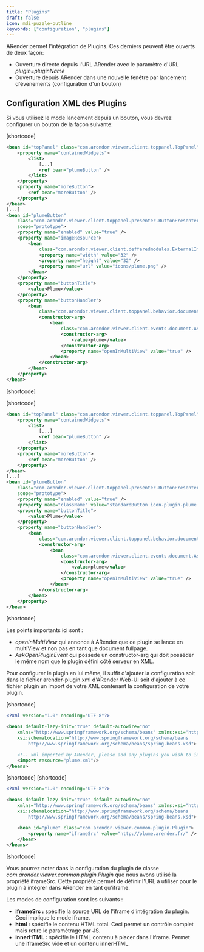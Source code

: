 ```yaml
---
title: "Plugins"
draft: false
icon: mdi-puzzle-outline
keywords: ["configuration", "plugins"]
---
```


ARender permet l'intégration de Plugins. Ces derniers peuvent être
ouverts de deux façon:

- Ouverture directe depuis l'URL ARender avec le paramètre d'URL
  *plugin=pluginName*
- Ouverture depuis ARender dans une nouvelle fenêtre par lancement
  d'évenements (configuration d'un bouton)

## Configuration XML des Plugins

Si vous utilisez le mode lancement depuis un bouton, vous devrez
configurer un bouton de la façon suivante:

[shortcode]

``` xml
<bean id="topPanel" class="com.arondor.viewer.client.toppanel.TopPanel">
    <property name="containedWidgets">
        <list>
            [...]
            <ref bean="plumeButton" />
        </list>
    </property>
    <property name="moreButton">
        <ref bean="moreButton" />
    </property>
</bean>
[...]
<bean id="plumeButton"
    class="com.arondor.viewer.client.toppanel.presenter.ButtonPresenter"
    scope="prototype">
    <property name="enabled" value="true" />
    <property name="imageResource">
        <bean
            class="com.arondor.viewer.client.defferedmodules.ExternalImageResource">
            <property name="width" value="32" />
            <property name="height" value="32" />
            <property name="url" value="icons/plume.png" />
        </bean>
    </property>
    <property name="buttonTitle">
        <value>Plume</value>
    </property>
    <property name="buttonHandler">
        <bean
            class="com.arondor.viewer.client.toppanel.behavior.document.GenericHandler">
            <constructor-arg>
                <bean
                    class="com.arondor.viewer.client.events.document.AskOpenPluginEvent">
                    <constructor-arg>
                        <value>plume</value>
                    </constructor-arg>
                    <property name="openInMultiView" value="true" />
                </bean>
            </constructor-arg>
        </bean>
    </property>
</bean>
```

[shortcode]


[shortcode]

``` xml
<bean id="topPanel" class="com.arondor.viewer.client.toppanel.TopPanel">
    <property name="containedWidgets">
        <list>
            [...]
            <ref bean="plumeButton" />
        </list>
    </property>
    <property name="moreButton">
        <ref bean="moreButton" />
    </property>
</bean>
[...]
<bean id="plumeButton"
    class="com.arondor.viewer.client.toppanel.presenter.ButtonPresenter"
    scope="prototype">
    <property name="enabled" value="true" />
    <property name="className" value="standardButton icon-plugin-plume toppanelButton" />
    <property name="buttonTitle">
        <value>Plume</value>
    </property>
    <property name="buttonHandler">
        <bean
            class="com.arondor.viewer.client.toppanel.behavior.document.GenericHandler">
            <constructor-arg>
                <bean
                    class="com.arondor.viewer.client.events.document.AskOpenPluginEvent">
                    <constructor-arg>
                        <value>plume</value>
                    </constructor-arg>
                    <property name="openInMultiView" value="true" />
                </bean>
            </constructor-arg>
        </bean>
    </property>
</bean>
```

[shortcode]

Les points importants ici sont :

- *openInMultiView* qui annonce à ARender que ce plugin se lance en
  multiView et non pas en tant que document fullpage.
- *AskOpenPluginEvent* qui possède un constructor-arg qui doit
  posséder le même nom que le plugin défini côté serveur en XML.

Pour configurer le plugin en lui même, il suffit d'ajouter la
configuration soit dans le fichier arender-plugin.xml d'ARender Web-UI soit
d'ajouter à ce fichier plugin un import de votre XML contenant la
configuration de votre plugin.

[shortcode]

``` xml
<?xml version="1.0" encoding="UTF-8"?>

<beans default-lazy-init="true" default-autowire="no"
    xmlns="http://www.springframework.org/schema/beans" xmlns:xsi="http://www.w3.org/2001/XMLSchema-instance"
    xsi:schemaLocation="http://www.springframework.org/schema/beans
        http://www.springframework.org/schema/beans/spring-beans.xsd">

    <!-- xml imported by ARender, please add any plugins you wish to import in this file -->
    <import resource="plume.xml"/>
</beans>
```

[shortcode]
[shortcode]

``` xml
<?xml version="1.0" encoding="UTF-8"?>

<beans default-lazy-init="true" default-autowire="no"
    xmlns="http://www.springframework.org/schema/beans" xmlns:xsi="http://www.w3.org/2001/XMLSchema-instance"
    xsi:schemaLocation="http://www.springframework.org/schema/beans
        http://www.springframework.org/schema/beans/spring-beans.xsd">

    <bean id="plume" class="com.arondor.viewer.common.plugin.Plugin">
        <property name="iframeSrc" value="http://plume.arender.fr/" />
    </bean>
</beans>
```

[shortcode]

Vous pourrez noter dans la configuration du plugin de classe
*com.arondor.viewer.common.plugin.Plugin* que nous avons utilisé la
propriété iframeSrc. Cette propriété permet de définir l'URL à utiliser
pour le plugin à intégrer dans ARender en tant qu'iframe.

Les modes de configuration sont les suivants :

- **iframeSrc :** spécifie la source URL de l'iframe d'intégration du
  plugin. Ceci implique le mode iframe.
- **html :** spécifie le contenu HTML total. Ceci permet un contrôle
  complet mais retire le paramètrage par JS.
- **innerHTML :** spécifie le HTML contenu à placer dans l'iframe.
  Permet une iframeSrc vide et un contenu innerHTML.
